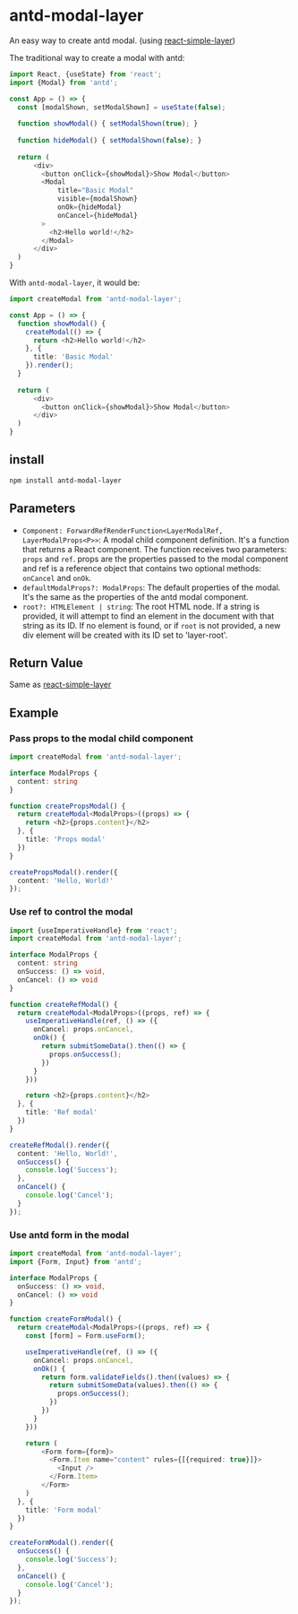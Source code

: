 # antd-modal-layer
An easy way to create antd modal. (using [react-simple-layer](https://github.com/ksora94/react-simple-layer))

The traditional way to create a modal with antd:
```typescript jsx
import React, {useState} from 'react';
import {Modal} from 'antd';

const App = () => {
  const [modalShown, setModalShown] = useState(false);
  
  function showModal() { setModalShown(true); }
  
  function hideModal() { setModalShown(false); }
  
  return (
      <div>
        <button onClick={showModal}>Show Modal</button>
        <Modal
            title="Basic Modal"
            visible={modalShown}
            onOk={hideModal}
            onCancel={hideModal}
        >
          <h2>Hello world!</h2>
        </Modal>
      </div>
  )
}
```

With `antd-modal-layer`, it would be:
```typescript jsx
import createModal from 'antd-modal-layer';

const App = () => {
  function showModal() {
    createModal(() => {
      return <h2>Hello world!</h2>
    }, {
      title: 'Basic Modal'
    }).render();
  }
  
  return (
      <div>
        <button onClick={showModal}>Show Modal</button>
      </div>
  )
}
```

## install

```bash
npm install antd-modal-layer
```

## Parameters
- `Component: ForwardRefRenderFunction<LayerModalRef, LayerModalProps<P>>`: A modal child component definition. It's a function that returns a React component. The function receives two parameters: `props` and `ref`. props are the properties passed to the modal component and ref is a reference object that contains two optional methods: `onCancel` and `onOk`.
- `defaultModalProps?: ModalProps`: The default properties of the modal. It's the same as the properties of the antd modal component.
-  `root?: HTMLElement | string`: The root HTML node. If a string is provided, it will attempt to find an element in the document with that string as its ID. If no element is found, or if `root` is not provided, a new div element will be created with its ID set to 'layer-root'.

## Return Value
Same as [react-simple-layer](https://github.com/ksora94/react-simple-layer)

## Example

### Pass props to the modal child component

```typescript jsx
import createModal from 'antd-modal-layer';

interface ModalProps {
  content: string
}

function createPropsModal() {
  return createModal<ModalProps>((props) => {
    return <h2>{props.content}</h2>
  }, {
    title: 'Props modal'
  })
}

createPropsModal().render({
  content: 'Hello, World!'
});
```

### Use ref to control the modal

```typescript jsx
import {useImperativeHandle} from 'react';
import createModal from 'antd-modal-layer';

interface ModalProps {
  content: string
  onSuccess: () => void,
  onCancel: () => void
}

function createRefModal() {
  return createModal<ModalProps>((props, ref) => {
    useImperativeHandle(ref, () => ({
      onCancel: props.onCancel,
      onOk() {
        return submitSomeData().then(() => {
          props.onSuccess();
        })
      }
    }))

    return <h2>{props.content}</h2>
  }, {
    title: 'Ref modal'
  })
}

createRefModal().render({
  content: 'Hello, World!',
  onSuccess() {
    console.log('Success');
  },
  onCancel() {
    console.log('Cancel');
  }
});
```
### Use antd form in the modal

```typescript jsx
import createModal from 'antd-modal-layer';
import {Form, Input} from 'antd';

interface ModalProps {
  onSuccess: () => void,
  onCancel: () => void
}

function createFormModal() {
  return createModal<ModalProps>((props, ref) => {
    const [form] = Form.useForm();

    useImperativeHandle(ref, () => ({
      onCancel: props.onCancel,
      onOk() {
        return form.validateFields().then((values) => {
          return submitSomeData(values).then(() => {
            props.onSuccess();
          })
        })
      }
    }))

    return (
        <Form form={form}>
          <Form.Item name="content" rules={[{required: true}]}>
            <Input />
          </Form.Item>
        </Form>
    )
  }, {
    title: 'Form modal'
  })
}

createFormModal().render({
  onSuccess() {
    console.log('Success');
  },
  onCancel() {
    console.log('Cancel');
  }
});
```
